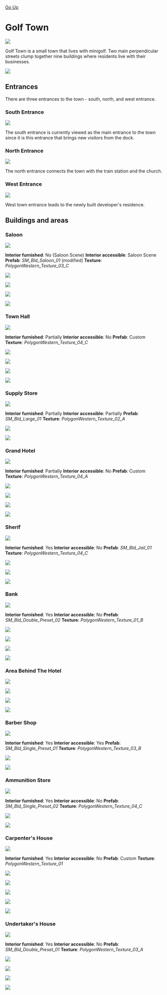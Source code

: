 [Go Up](golf_plains.md)

# Golf Town

![](./img/golf_town/golf_town_south.png)

Golf Town is a small town that lives with minigolf. Two main perpendicular streets clump together nine buildings where residents live with their businesses.

![](./img/golf_town/golf_town_north.png)

## Entrances

There are three entrances to the town - south, north, and west entrance.

### South Entrance

![](./img/golf_town/entrances/south_entrance.png)

The south entrance is currently viewed as the main entrance to the town since it is this entrance that brings new visitors from the dock.

### North Entrance

![](./img/golf_town/entrances/north_entrance.png)

The north entrance connects the town with the train station and the church.

### West Entrance

![](./img/golf_town/entrances/west_entrance.png)

West town entrance leads to the newly built developer's residence.


## Buildings and areas

### Saloon

![](./img/golf_town/saloon/front.png)

**Interior furnished**: No (Saloon Scene)
**Interior accessible**: Saloon Scene
**Prefab**: *SM_Bld_Saloon_01* (modified)
**Texture**: *PolygonWestern_Texture_03_C*

![](./img/golf_town/saloon/decks.png)

![](./img/golf_town/saloon/back.png)

![](./img/golf_town/saloon/roof1.png)

![](./img/golf_town/saloon/roof_view.png)

### Town Hall

![](./img/golf_town/town_hall/front.png)

**Interior furnished**: Partially
**Interior accessible**: No
**Prefab**: Custom
**Texture**: *PolygonWestern_Texture_04_C*

![](./img/golf_town/town_hall/parking.png)

![](./img/golf_town/town_hall/back.png)

![](./img/golf_town/town_hall/lobby.png)

![](./img/golf_town/town_hall/mayors_room.png)

### Supply Store

![](./img/golf_town/supply_store/front.png)

**Interior furnished**: Partially
**Interior accessible**: Partially
**Prefab**: *SM_Bld_Large_01*
**Texture**: *PolygonWestern_Texture_02_A*

![](./img/golf_town/supply_store/back.png)

![](./img/golf_town/supply_store/interior.png)

### Grand Hotel

![](./img/golf_town/grand_hotel/front.png)

**Interior furnished**: Partially
**Interior accessible**: No
**Prefab**: Custom
**Texture**: *PolygonWestern_Texture_04_A*

![](./img/golf_town/grand_hotel/back.png)

![](./img/golf_town/grand_hotel/lobby.png)

![](./img/golf_town/grand_hotel/room1.png)

![](./img/golf_town/grand_hotel/room2.png)

### Sherif

![](./img/golf_town/sherif/front.png)

**Interior furnished**: Yes
**Interior accessible**: No
**Prefab**: *SM_Bld_Jail_01*
**Texture**: *PolygonWestern_Texture_04_C*

![](./img/golf_town/sherif/back.png)

![](./img/golf_town/sherif/interior.png)

![](./img/golf_town/sherif/cells.png)

### Bank

![](./img/golf_town/bank/front.png)

**Interior furnished**: Yes
**Interior accessible**: No
**Prefab**: *SM_Bld_Double_Preset_02*
**Texture**: *PolygonWestern_Texture_01_B*

![](./img/golf_town/bank/back.png)

![](./img/golf_town/bank/interior1.png)

![](./img/golf_town/bank/interior2.png)

![](./img/golf_town/bank/bankers_room.png)

### Area Behind The Hotel

![](./img/golf_town/behind_hotel/top.png)

![](./img/golf_town/behind_hotel/left.png)

![](./img/golf_town/behind_hotel/right.png)

![](./img/golf_town/behind_hotel/back.png)

### Barber Shop

![](./img/golf_town/barber/front.png)

**Interior furnished**: Yes
**Interior accessible**: Yes
**Prefab**: *SM_Bld_Single_Preset_01*
**Texture**: *PolygonWestern_Texture_03_B*

![](./img/golf_town/barber/back.png)

![](./img/golf_town/barber/interior.png)

### Ammunition Store

![](./img/golf_town/ammunition/front.png)

**Interior furnished**: Yes
**Interior accessible**: No
**Prefab**: *SM_Bld_Single_Preset_02*
**Texture**: *PolygonWestern_Texture_04_C*

![](./img/golf_town/ammunition/back.png)

![](./img/golf_town/ammunition/interior.png)

### Carpenter's House

![](./img/golf_town/carpenter/front.png)

**Interior furnished**: Yes
**Interior accessible**: No
**Prefab**: Custom
**Texture**: *PolygonWestern_Texture_01*

![](./img/golf_town/carpenter/back.png)

![](./img/golf_town/carpenter/workstation.png)

![](./img/golf_town/carpenter/garden.png)

![](./img/golf_town/carpenter/room1.png)

![](./img/golf_town/carpenter/room2.png)

### Undertaker's House

![](./img/golf_town/undertaker/front.png)

**Interior furnished**: Yes
**Interior accessible**: No
**Prefab**: *SM_Bld_Double_Preset_01*
**Texture**: *PolygonWestern_Texture_03_A*

![](./img/golf_town/undertaker/side.png)

![](./img/golf_town/undertaker/back.png)

![](./img/golf_town/undertaker/workshop.png)

![](./img/golf_town/undertaker/room.png)